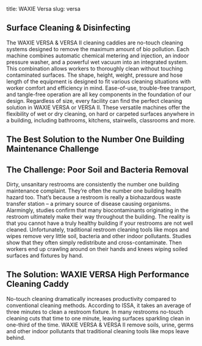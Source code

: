 title: WAXIE Versa
slug: versa

## Surface Cleaning & Disinfecting

The WAXIE VERSA & VERSA II cleaning caddies are no-touch cleaning systems designed to remove the maximum amount of bio pollution. Each machine combines automatic chemical metering and injection, an indoor pressure washer, and a powerful wet vacuum into an integrated system. This combination allows workers to thoroughly clean without touching contaminated surfaces. The shape, height, weight, pressure and hose length of the equipment is designed to fit various cleaning situations with worker comfort and efficiency in mind. Ease-of-use, trouble-free transport, and tangle-free operation are all key components in the foundation of our design. Regardless of size, every facility can find the perfect cleaning solution in WAXIE VERSA or VERSA II. These versatile machines offer the flexibility of wet or dry cleaning, on hard or carpeted surfaces anywhere in a building, including bathrooms, kitchens, stairwells, classrooms and more.

## The Best Solution to the Number One Building Maintenance Challenge 

## The Challenge: Poor Soil and Bacteria Removal

Dirty, unsanitary restrooms are consistently the number one building maintenance complaint. They’re often the number one building health hazard too. That’s because a restroom is really a biohazardous waste transfer station – a primary source of disease causing organisms. Alarmingly, studies confirm that many biocontaminants originating in the restroom ultimately make their way throughout the building. The reality is that you cannot have a truly healthy building if your restrooms are not well cleaned. Unfortunately, traditional restroom cleaning tools like mops and wipes remove very little soil, bacteria and other indoor pollutants. Studies show that they often simply redistribute and cross-contaminate. Then workers end up crawling around on their hands and knees wiping soiled surfaces and fixtures by hand.

## The Solution: WAXIE VERSA High Performance Cleaning Caddy

No-touch cleaning dramatically increases productivity compared to conventional cleaning methods. According to ISSA, it takes an average of three minutes to clean a restroom fixture. In many restrooms no-touch cleaning cuts that time to one minute, leaving surfaces sparkling clean in one-third of the time. WAXIE VERSA & VERSA II remove soils, urine, germs and other indoor pollutants that traditional cleaning tools like mops leave behind.
